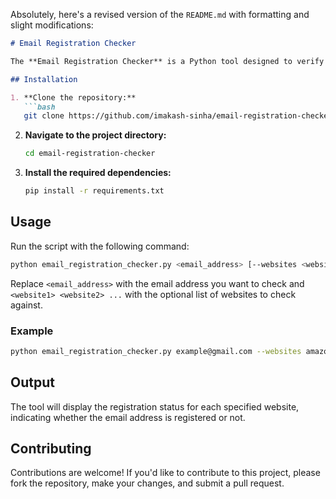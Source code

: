 Absolutely, here's a revised version of the `README.md` with formatting and slight modifications:

```markdown
# Email Registration Checker

The **Email Registration Checker** is a Python tool designed to verify whether an email address is registered on a predefined set of websites. It offers a command-line interface for easy usage.

## Installation

1. **Clone the repository:**
   ```bash
   git clone https://github.com/imakash-sinha/email-registration-checker.git
   ```

2. **Navigate to the project directory:**
   ```bash
   cd email-registration-checker
   ```

3. **Install the required dependencies:**
   ```bash
   pip install -r requirements.txt
   ```

## Usage

Run the script with the following command:
   ```bash
   python email_registration_checker.py <email_address> [--websites <website1> <website2> ...]
   ```

Replace `<email_address>` with the email address you want to check and `<website1> <website2> ...` with the optional list of websites to check against.

### Example

```bash
python email_registration_checker.py example@gmail.com --websites amazon.com github.com twitter.com
```

## Output

The tool will display the registration status for each specified website, indicating whether the email address is registered or not.

## Contributing

Contributions are welcome! If you'd like to contribute to this project, please fork the repository, make your changes, and submit a pull request.

